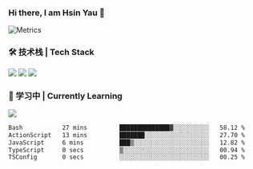 ### Hi there, I am Hsin Yau 👋 
![Metrics](https://metrics.lecoq.io/hsinyau?template=classic&base.header=0&base.activity=0&base.community=0&base.repositories=0&base.metadata=0&activity=1&rss=1&base=header%2C%20activity%2C%20community%2C%20repositories%2C%20metadata&base.indepth=false&base.hireable=false&base.skip=false&activity=false&activity.limit=5&activity.load=300&activity.days=14&activity.visibility=all&activity.timestamps=false&activity.filter=all&rss=false&rss.source=https%3A%2F%2Fhsinyau.cc%2Frss.xml&rss.limit=4&config.timezone=Asia%2FShanghai)

### 🛠 技术栈 | Tech Stack
![](https://skillicons.dev/icons?i=html,css,js,ts,sass,jquery,bootstrap,vue&theme=light) 
![](https://skillicons.dev/icons?i=vite,nuxtjs,webpack,tailwindcss,windicss,nodejs,express,markdown&theme=light)
![](https://skillicons.dev/icons?i=mysql,mongodb,git,pug,vscode,idea,ps,figma&theme=light)

### 📖 学习中 | Currently Learning

![](https://skillicons.dev/icons?i=react,nextjs,svelte,nestjs,nginx,docker,rollupjs&theme=light)

<!--START_SECTION:waka-->

```txt
Bash           27 mins         ██████████████▓░░░░░░░░░░   58.12 %
ActionScript   13 mins         ███████░░░░░░░░░░░░░░░░░░   27.70 %
JavaScript     6 mins          ███▒░░░░░░░░░░░░░░░░░░░░░   12.82 %
TypeScript     0 secs          ▒░░░░░░░░░░░░░░░░░░░░░░░░   00.94 %
TSConfig       0 secs          ░░░░░░░░░░░░░░░░░░░░░░░░░   00.25 %
```

<!--END_SECTION:waka-->
